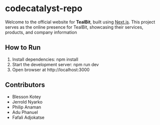 # codecatalyst-repo

Welcome to the official website for **TealBit**, built using [Next.js](https://nextjs.org). This project serves as the
online presence for TealBit, showcasing their services, products, and company information

## How to Run
1. Install dependencies: npm install
2. Start the development server: npm run dev
3. Open browser at http://localhost:3000

## Contributors
- Blesson Kotey
- Jerrold Nyarko
- Philip Anaman
- Adu Phanuel
- Fafali Adjokatse
